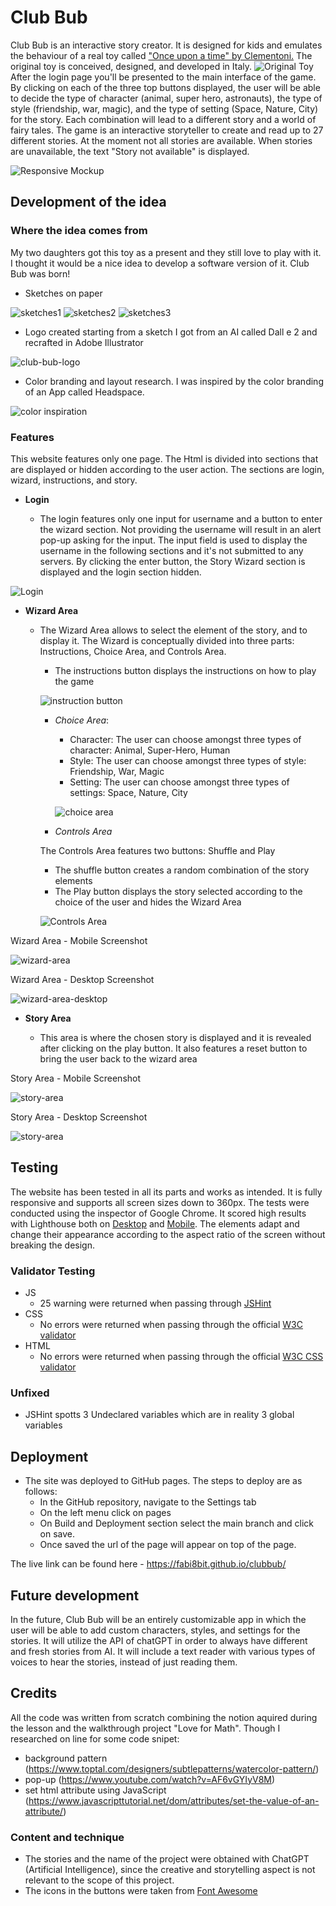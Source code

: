 # Club Bub

Club Bub is an interactive story creator. It is designed for kids and emulates the behaviour of a real toy called ["Once upon a time" by Clementoni.](https://en.clementoni.com/collections/the-best-loved/products/once-upon-a-time) The original toy is conceived, designed, and developed in Italy.
![Original Toy](readme_assets/readme_imgs/clementoni_toy.webp)
After the login page you'll be presented to the main interface of the game. By clicking on each of the three top buttons displayed, the user will be able to decide the type of character (animal, super hero, astronauts), the type of style (friendship, war, magic), and the type of setting (Space, Nature, City) for the story. Each combination will lead to a different story and a world of fairy tales. The game is an interactive storyteller to create and read up to 27 different stories. At the moment not all stories are available. When stories are unavailable, the text "Story not available" is displayed.

![Responsive Mockup](readme_assets/readme_imgs/club-bub_responsive.webp)




## Development of the idea

### Where the idea comes from

My two daughters got this toy as a present and they still love to play with it. I thought it would be a nice idea to develop a software version of it. Club Bub was born!

- Sketches on paper

![sketches1](readme_assets/readme_imgs/button-functionality-sketch.webp)
![sketches2](readme_assets/readme_imgs/wire-sketch-clubbub.webp)
![sketches3](readme_assets/readme_imgs/sketch_functions.webp)

- Logo created starting from a sketch I got from an AI called Dall e 2 and recrafted in Adobe Illustrator

![club-bub-logo](readme_assets/readme_imgs/clubbub-logo-ext.webp)

- Color branding and layout research. I was inspired by the color branding of an App called Headspace.

![color inspiration](readme_assets/readme_imgs/hs_app_scshot.webp)




### Features

This website features only one page. The Html is divided into sections that are displayed or hidden according to the user action. The sections are login, wizard, instructions, and story.

- __Login__

  - The login features only one input for username and a button to enter the wizard section. Not providing the username will result in an alert pop-up asking for the input. The input field is used to display the username in the following sections and it's not submitted to any servers. By clicking the enter button, the Story Wizard section is displayed and the login section hidden.
 
![Login](readme_assets/readme_imgs/mobile_login_ss.webp)

- __Wizard Area__

  - The Wizard Area allows to select the element of the story, and to display it. The Wizard is conceptually divided into three parts: Instructions, Choice Area, and Controls Area. 

    - The instructions button displays the instructions on how to play the game

    ![instruction button](readme_assets/readme_imgs/instructionButton.webp)

    - _Choice Area_:

      - Character: The user can choose amongst three types of character: Animal, Super-Hero, Human
      - Style: The user can choose amongst three types of style: Friendship, War, Magic
      - Setting: The user can choose amongst three types of settings: Space, Nature, City

      ![choice area](readme_assets/readme_imgs/choiceArea.webp)

    - _Controls Area_

    The Controls Area features two buttons: Shuffle and Play
      - The shuffle button creates a random combination of the story elements
      - The Play button displays the story selected according to the choice of the user and hides the Wizard Area

      ![Controls Area](readme_assets/readme_imgs/controlsArea.webp)

Wizard Area - Mobile Screenshot

![wizard-area](readme_assets/readme_imgs/mobile-wizard-ss.webp)

Wizard Area - Desktop Screenshot

![wizard-area-desktop](readme_assets/readme_imgs/wizard-dsktop.webp)



- __Story Area__

  - This area is where the chosen story is displayed and it is revealed after clicking on the play button. It also features a reset button to bring the user back to the wizard area

Story Area - Mobile Screenshot

![story-area](readme_assets/readme_imgs/mobile-story-display.webp)

Story Area - Desktop Screenshot

![story-area](readme_assets/readme_imgs/storyArea-desktop.webp)



## Testing 

The website has been tested in all its parts and works as intended. It is fully responsive and supports all screen sizes down to 360px. The tests were conducted using the inspector of Google Chrome. It scored high results with Lighthouse both on [Desktop](readme_assets/readme_imgs/lighthouse_desktop.webp) and [Mobile](readme_assets/readme_imgs/lighthouse_mobile.webp).
The elements adapt and change their appearance according to the aspect ratio of the screen without breaking the design.




### Validator Testing 

- JS
  - 25 warning were returned when passing through [JSHint](readme_assets/JSHint_warnings.md)
- CSS
  - No errors were returned when passing through the official [W3C validator](readme_assets/test_screenshots/club-bub_w3cJigSaw.png)
- HTML
  - No errors were returned when passing through the official [W3C CSS validator](readme_assets/test_screenshots/club-bub_w3cvalidator.png)

### Unfixed

- JSHint spotts 3 Undeclared variables which are in reality 3 global variables





## Deployment

- The site was deployed to GitHub pages. The steps to deploy are as follows: 
  - In the GitHub repository, navigate to the Settings tab 
  - On the left menu click on pages
  - On Build and Deployment section select the main branch and click on save.
  - Once saved the url of the page will appear on top of the page. 

The live link can be found here - https://fabi8bit.github.io/clubbub/



## Future development
In the future, Club Bub will be an entirely customizable app in which the user will be able to add custom characters, styles, and settings for the stories. It will utilize the API of chatGPT in order to always have different and fresh stories from AI. It will include a text reader with various types of voices to hear the stories, instead of just reading them.

## Credits 

All the code was written from scratch combining the notion aquired during the lesson and the walkthrough project "Love for Math". Though I researched on line for some code snipet:
- background pattern (https://www.toptal.com/designers/subtlepatterns/watercolor-pattern/)
- pop-up (https://www.youtube.com/watch?v=AF6vGYIyV8M)
- set html attribute using JavaScript (https://www.javascripttutorial.net/dom/attributes/set-the-value-of-an-attribute/)



### Content and technique

- The stories and the name of the project were obtained with ChatGPT (Artificial Intelligence), since the creative and storytelling aspect is not relevant to the scope of this project.
- The icons in the buttons were taken from [Font Awesome](https://fontawesome.com/)
